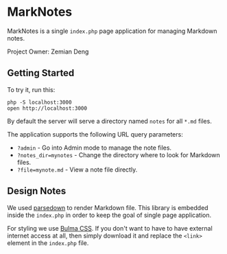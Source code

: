 # MarkNotes

MarkNotes is a single `index.php` page application for managing Markdown notes.

Project Owner: Zemian Deng

## Getting Started 

To try it, run this:

	php -S localhost:3000
	open http://localhost:3000

By default the server will serve a directory named `notes` for all `*.md` files. 

The application supports the following URL query parameters:

* `?admin` - Go into Admin mode to manage the note files.
* `?notes_dir=mynotes` - Change the directory where to look for Markdown files.
* `?file=mynote.md` - View a note file directly.

## Design Notes

We used [parsedown](https://github.com/erusev/parsedown) to render Markdown file. This library 
is embedded inside the `index.php` in order to keep the goal of single page application.

For styling we use [Bulma CSS](https://unpkg.com/bulma). If you don't want to have to have external internet
access at all, then simply download it and replace the `<link>` element in the `index.php` file.
